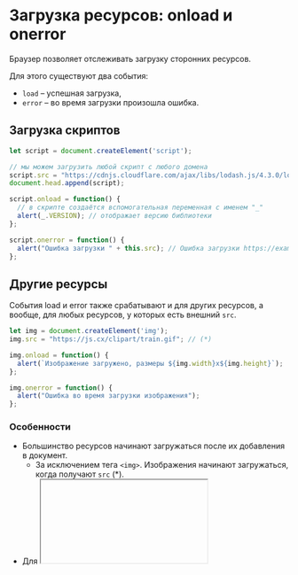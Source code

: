 # Загрузка ресурсов: onload и onerror

Браузер позволяет отслеживать загрузку сторонних ресурсов.

Для этого существуют два события:

- `load` – успешная загрузка,
- `error` – во время загрузки произошла ошибка.

## Загрузка скриптов

```js
let script = document.createElement('script');

// мы можем загрузить любой скрипт с любого домена
script.src = "https://cdnjs.cloudflare.com/ajax/libs/lodash.js/4.3.0/lodash.js"
document.head.append(script);

script.onload = function() {
  // в скрипте создаётся вспомогательная переменная с именем "_"
  alert(_.VERSION); // отображает версию библиотеки
};

script.onerror = function() {
  alert("Ошибка загрузки " + this.src); // Ошибка загрузки https://example.com/404.js
};
```

## Другие ресурсы

События load и error также срабатывают и для других ресурсов, 
а вообще, для любых ресурсов, у которых есть внешний `src`.

```js
let img = document.createElement('img');
img.src = "https://js.cx/clipart/train.gif"; // (*)

img.onload = function() {
  alert(`Изображение загружено, размеры ${img.width}x${img.height}`);
};

img.onerror = function() {
  alert("Ошибка во время загрузки изображения");
};
```

### Особенности

- Большинство ресурсов начинают загружаться после их добавления в документ.
  - За исключением тега `<img>`. Изображения начинают загружаться, когда получают `src` (*).
- Для <iframe> событие `load` срабатывает по окончании загрузки как в случае успеха, так и в случае ошибки.

> Чтобы разрешить кросс-доменный доступ, нам нужно поставить тегу `<script>` атрибут `crossorigin`, и, 
> кроме того, удалённый сервер должен поставить специальные заголовки.

1. Атрибут `crossorigin` отсутствует – доступ запрещён.
2. `crossorigin="anonymous"` – доступ разрешён, если сервер отвечает 
   с заголовком `Access-Control-Allow-Origin` со значениями `*` или наш домен.
   1. (куки не отправляются, требуется один серверный заголовок)
   2. Браузер не отправляет авторизационную информацию и куки на удалённый сервер.
3. `crossorigin="use-credentials"` – доступ разрешён, если сервер отвечает 
   с заголовками `Access-Control-Allow-Origin` со значением наш домен и `Access-Control-Allow-Credentials: true`. 
   1. (куки отправляются, требуются два серверных заголовка)
   2. Браузер отправляет авторизационную информацию и куки на удалённый сервер.

